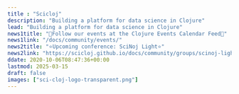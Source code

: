 ```yaml
---
title : "Scicloj"
description: "Building a platform for data science in Clojure"
lead: "Building a platform for data science in Clojure"
news1title: "📅Follow our events at the Clojure Events Calendar Feed📅"
news1link: "/docs/community/events/"
news2title: "⭐Upcoming conference: SciNoj Light⭐"
news2link: "https://scicloj.github.io/docs/community/groups/scinoj-light/"
ddate: 2020-10-06T08:47:36+00:00
lastmod: 2025-03-15
draft: false
images: ["sci-cloj-logo-transparent.png"]
---
```

